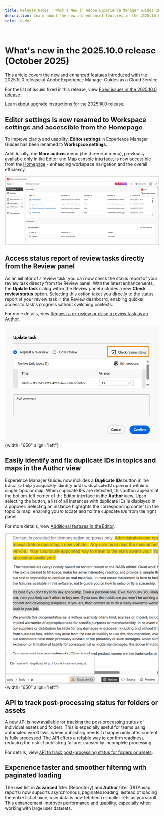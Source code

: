 ```yaml
---
title: Release Notes | What's New in Adobe Experience Manager Guides 2025.10.0 release
description: Learn about the new and enhanced features in the 2025.10.0 release of Adobe Experience Manager Guides
role: Leader

---
```

# What's new in the 2025.10.0 release (October 2025)

This article covers the new and enhanced features introduced with the 2025.10.0 release of Adobe Experience Manager Guides as a Cloud Service.

For the list of issues fixed in this release, view [Fixed issues in the 2025.10.0 release](fixed-issues-2025-10-0.md).

Learn about [upgrade instructions for the 2025.10.0  release](../release-info/upgrade-instructions-2025-10-0.md).


## Editor settings is now renamed to Workspace settings and accessible from the Homepage

To improve clarity and usability, **Editor settings** in Experience Manager Guides has been renamed to **Workspace settings**.

Additionally, the **More actions** menu (the three-dot menu), previously available only in the Editor and Map console interface, is now accessible from the [Homepage](../user-guide/intro-home-page.md) - enhancing workspace navigation and the overall efficiency.

![](assets/workspace-settings.png)

## Access status report of review tasks directly from the Review panel

As an initiator of a review task, you can now check the status report of your review task directly from the Review panel. With the latest enhancements, the **Update task** dialog within the Review panel includes a new **Check review status** option. Selecting this option takes you directly to the status report of your review task in the Review dashboard, enabling quicker access to task's progress without switching contexts.

For more details, view [Request a re-review or close a review task as an Author](../user-guide/review-close-review-task.md).

![](assets/check-review-status-icon.png){width="650" align="left"}

## Easily identify and fix duplicate IDs in topics and maps in the Author view 

Experience Manager Guides now includes a **Duplicate IDs** button in the Editor to help you quickly identify and fix duplicate IDs present within a single topic or map. When duplicate IDs are detected, this button appears at the bottom-left corner of the Editor interface in the **Author** view. Upon selecting the button, a list of all instances with duplicate IDs is displayed in a popover. Selecting an instance highlights the corresponding content in the topic or map, enabling you to locate and fix the duplicate IDs from the right panel.

For more details, view [Additional features in the Editor](../user-guide/web-editor-other-features). 

![](assets/duplicate-element-IDs.png){width="650" align="left"}

## API to track post-processing status for folders or assets

A new API is now available for tracking the post-processing status of individual assets and folders. This is especially useful for teams using automated workflows, where publishing needs to happen only after content is fully processed. The API offers a reliable way to confirm readiness, reducing the risk of publishing failures caused by incomplete processing.

For details, view [API to track post-processing status for folders or assets](../api-reference/track-post-processing-status.md).

## Experience faster and smoother filtering with paginated loading

The user list in **Advanced** filter (Repository) and **Author** filter (DITA map reports) now supports asynchronous, paginated loading. Instead of loading the entire list at once, user data is now fetched in smaller sets as you scroll. This enhancement improves performance and usability, especially when working with large user datasets.
